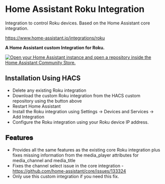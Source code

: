 # Home Assistant Roku Integration
Integration to control Roku devices. Based on the Home Assistant core integration.

https://www.home-assistant.io/integrations/roku

__A Home Assistant custom Integration for Roku.__

[![Open your Home Assistant instance and open a repository inside the Home Assistant Community Store.](https://my.home-assistant.io/badges/hacs_repository.svg)](https://my.home-assistant.io/redirect/hacs_repository/?category=integration&repository=roku&owner=bakernigel)

## __Installation Using HACS__
- Delete any existing Roku integration
- Download the custom Roku integration from the HACS custom repository using the button above
- Restart Home Assistant
- Install the Roku integration using Settings -> Devices and Services -> Add Integration
- Configure the Roku integration using your Roku device IP address. 

## __𝐅𝐞𝐚𝐭𝐮𝐫𝐞𝐬__
- Provides all the same features as the existing core Roku integration plus fixes missing information from the media_player attributes for
  media_channel and media_title
- Fixes the channel select issue in the core integration - https://github.com/home-assistant/core/issues/133324
- Only use this custom integration if you need this fix.  
  
